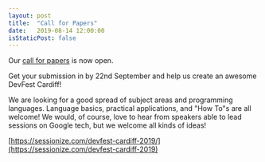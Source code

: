 ```yaml
---
layout: post
title:  "Call for Papers"
date:   2019-08-14 12:00:00
isStaticPost: false
---
```

Our [call for papers](https://sessionize.com/devfest-cardiff-2019/) is now open. 

Get your submission in by 22nd September and help us create an awesome DevFest Cardiff!

We are looking for a good spread of subject areas and programming languages. Language basics, practical applications, and "How To"s are all welcome! We would, of course, love to hear from speakers able to lead sessions on Google tech, but we welcome all kinds of ideas!

[https://sessionize.com/devfest-cardiff-2019/](https://sessionize.com/devfest-cardiff-2019)